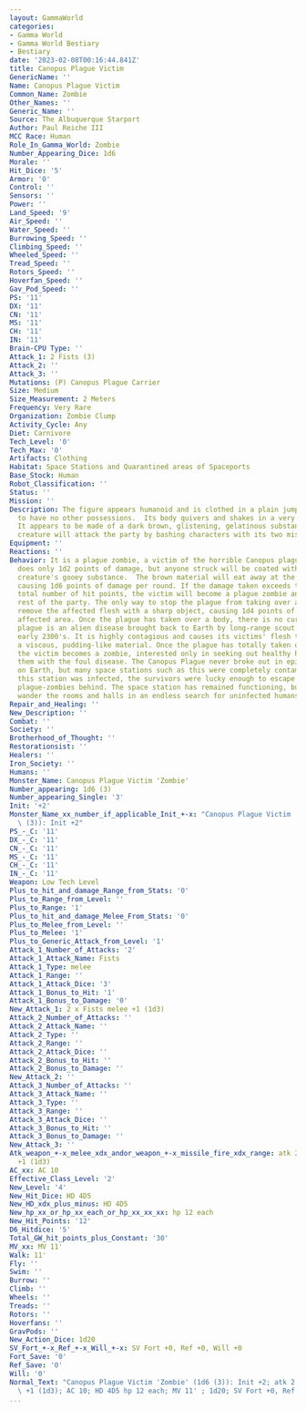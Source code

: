 ```yaml
---
layout: GammaWorld
categories:
- Gamma World
- Gamma World Bestiary
- Bestiary
date: '2023-02-08T00:16:44.841Z'
title: Canopus Plague Victim
GenericName: ''
Name: Canopus Plague Victim
Common_Name: Zombie
Other_Names: ''
Generic_Name: ''
Source: The Albuquerque Starport
Author: Paul Reiche III
MCC Race: Human
Role_In_Gamma_World: Zombie
Number_Appearing_Dice: 1d6
Morale: ''
Hit_Dice: '5'
Armor: '0'
Control: ''
Sensors: ''
Power: ''
Land_Speed: '9'
Air_Speed: ''
Water_Speed: ''
Burrowing_Speed: ''
Climbing_Speed: ''
Wheeled_Speed: ''
Tread_Speed: ''
Rotors_Speed: ''
Hoverfan_Speed: ''
Gav_Pod_Speed: ''
PS: '11'
DX: '11'
CN: '11'
MS: '11'
CH: '11'
IN: '11'
Brain-CPU Type: ''
Attack_1: 2 Fists (3)
Attack_2: ''
Attack_3: ''
Mutations: (P) Canopus Plague Carrier
Size: Medium
Size_Measurement: 2 Meters
Frequency: Very Rare
Organization: Zombie Clump
Activity_Cycle: Any
Diet: Carnivore
Tech_Level: '0'
Tech_Max: '0'
Artifacts: Clothing
Habitat: Space Stations and Quarantined areas of Spaceports
Base_Stock: Human
Robot_Classification: ''
Status: ''
Mission: ''
Description: The figure appears humanoid and is clothed in a plain jumpsuit.  It seems
  to have no other possessions.  Its body quivers and shakes in a very inhuman way.
  It appears to be made of a dark brown, glistening, gelatinous substance. The disgusting
  creature will attack the party by bashing characters with its two misshapen fists.
Equipment: ''
Reactions: ''
Behavior: It is a plague zombie, a victim of the horrible Canopus plague. Each attack
  does only 1d2 points of damage, but anyone struck will be coated with some of the
  creature's gooey substance.  The brown material will eat away at the victim's flesh,
  causing 1d6 points of damage per round. If the damage taken exceeds the victim's
  total number of hit points, the victim will become a plague zombie and attack the
  rest of the party. The only way to stop the plague from taking over a body is to
  remove the affected flesh with a sharp object, causing 1d4 points of damage per
  affected area. Once the plague has taken over a body, there is no cure. The Canopus
  plague is an alien disease brought back to Earth by long-range scout ships in the
  early 2300's. It is highly contagious and causes its victims' flesh to change into
  a viscous, pudding-like material. Once the plague has totally taken over a body,
  the victim becomes a zombie, interested only in seeking out healthy humans and infecting
  them with the foul disease. The Canopus Plague never broke out in epidemic proportions
  on Earth, but many space stations such as this were completely contaminated. When
  this station was infected, the survivors were lucky enough to escape and leave the
  plague-zombies behind. The space station has remained functioning, but plague zombies
  wander the rooms and halls in an endless search for uninfected humans.
Repair_and_Healing: ''
New_Description: ''
Combat: ''
Society: ''
Brotherhood_of_Thought: ''
Restorationsist: ''
Healers: ''
Iron_Society: ''
Humans: ''
Monster_Name: Canopus Plague Victim 'Zombie'
Number_appearing: 1d6 (3)
Number_appearing_Single: '3'
Init: '+2'
Monster_Name_xx_number_if_applicable_Init_+-x: "Canopus Plague Victim 'Zombie' (1d6\
  \ (3)): Init +2"
PS_-_C: '11'
DX_-_C: '11'
CN_-_C: '11'
MS_-_C: '11'
CH_-_C: '11'
IN_-_C: '11'
Weapon: Low Tech Level
Plus_to_hit_and_damage_Range_from_Stats: '0'
Plus_to_Range_from_Level: ''
Plus_to_Range: '1'
Plus_to_hit_and_damage_Melee_From_Stats: '0'
Plus_to_Melee_from_Level: ''
Plus_to_Melee: '1'
Plus_to_Generic_Attack_from_Level: '1'
Attack_1_Number_of_Attacks: '2'
Attack_1_Attack_Name: Fists
Attack_1_Type: melee
Attack_1_Range: ''
Attack_1_Attack_Dice: '3'
Attack_1_Bonus_to_Hit: '1'
Attack_1_Bonus_to_Damage: '0'
New_Attack_1: 2 x Fists melee +1 (1d3)
Attack_2_Number_of_Attacks: ''
Attack_2_Attack_Name: ''
Attack_2_Type: ''
Attack_2_Range: ''
Attack_2_Attack_Dice: ''
Attack_2_Bonus_to_Hit: ''
Attack_2_Bonus_to_Damage: ''
New_Attack_2: ''
Attack_3_Number_of_Attacks: ''
Attack_3_Attack_Name: ''
Attack_3_Type: ''
Attack_3_Range: ''
Attack_3_Attack_Dice: ''
Attack_3_Bonus_to_Hit: ''
Attack_3_Bonus_to_Damage: ''
New_Attack_3: ''
Atk_weapon_+-x_melee_xdx_andor_weapon_+-x_missile_fire_xdx_range: atk 2 x fists melee
  +1 (1d3)
AC_xx: AC 10
Effective_Class_Level: '2'
New_Level: '4'
New_Hit_Dice: HD 4D5
New_HD_xdx_plus_minus: HD 4D5
New_hp_xx_or_hp_xx_each_or_hp_xx_xx_xx: hp 12 each
New_Hit_Points: '12'
D6_Hitdice: '5'
Total_GW_hit_points_plus_Constant: '30'
MV_xx: MV 11'
Walk: 11'
Fly: ''
Swim: ''
Burrow: ''
Climb: ''
Wheels: ''
Treads: ''
Rotors: ''
Hoverfans: ''
GravPods: ''
New_Action_Dice: 1d20
SV_Fort_+-x_Ref_+-x_Will_+-x: SV Fort +0, Ref +0, Will +0
Fort_Save: '0'
Ref_Save: '0'
Will: '0'
Normal_Text: "Canopus Plague Victim 'Zombie' (1d6 (3)): Init +2; atk 2 x fists melee\
  \ +1 (1d3); AC 10; HD 4D5 hp 12 each; MV 11' ; 1d20; SV Fort +0, Ref +0, Will +0"
...
```

